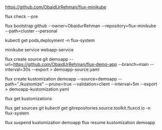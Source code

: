 https://github.com/ObaidUrRehman/flux-minikube

flux check --pre

flux bootstrap github --owner=ObaidurRehman --repository=flux-minikube --path=cluster --personal

kubectl get pods,deployment -n flux-system

minikube service webapp-service

flux create source git demoapp --url=https://github.com/ObaidUrRehman/flux-demo-app --branch=main --interval=30s --export > demoapp-source.yaml

flux create kustomization demoapp --source=demoapp --path="./kustomize" --prune=true --validation=client --interval=5m --export > demoapp-kustomization.yaml

flux get kustomizations

flux get sources git
kubectl get gitrepositories.source.toolkit.fluxcd.io -n flux-system

flux suspend kustomization demoapp
flux resume kustomization demoapp
